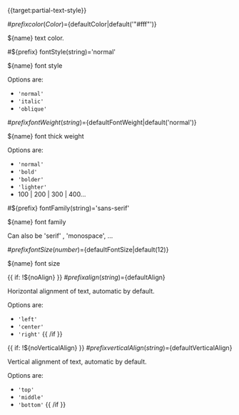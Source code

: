 {{target:partial-text-style}}

#${prefix} color(Color)=${defaultColor|default('"#fff"')}

${name} text color.


#${prefix} fontStyle(string)='normal'

${name} font style

Options are:
+ `'normal'`
+ `'italic'`
+ `'oblique'`


#${prefix} fontWeight(string)=${defaultFontWeight|default('normal')}

${name} font thick weight

Options are:
+ `'normal'`
+ `'bold'`
+ `'bolder'`
+ `'lighter'`
+ 100 | 200 | 300 | 400...


#${prefix} fontFamily(string)='sans-serif'

${name} font family

Can also be 'serif' , 'monospace', ...

#${prefix} fontSize(number)=${defaultFontSize|default(12)}

${name} font size


{{ if: !${noAlign} }}
#${prefix} align(string)=${defaultAlign}

Horizontal alignment of text, automatic by default.

Options are:
+ `'left'`
+ `'center'`
+ `'right'`
{{ /if }}

{{ if: !${noVerticalAlign} }}
#${prefix} verticalAlign(string)=${defaultVerticalAlign}

Vertical alignment of text, automatic by default.

Options are:
+ `'top'`
+ `'middle'`
+ `'bottom'`
{{ /if }}
